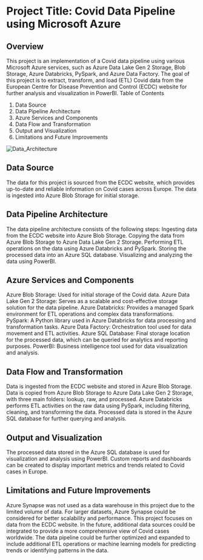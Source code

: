 
#  Project Title: Covid Data Pipeline using Microsoft Azure

## Overview
This project is an implementation of a Covid data pipeline using various Microsoft Azure services, such as Azure Data Lake Gen 2 Storage, Blob Storage, Azure Databricks, PySpark, and Azure Data Factory. The goal of this project is to extract, transform, and load (ETL) Covid data from the European Centre for Disease Prevention and Control (ECDC) website for further analysis and visualization in PowerBI.
Table of Contents
1.	Data Source
2.	Data Pipeline Architecture
3.	Azure Services and Components
4.	Data Flow and Transformation
5.	Output and Visualization
6.	Limitations and Future Improvements


![Data_Architecture](https://user-images.githubusercontent.com/76795935/235162653-9cc0d86e-8a9a-4a09-add2-353246ea1b6e.png)


## Data Source
The data for this project is sourced from the ECDC website, which provides up-to-date and reliable information on Covid cases across Europe. The data is ingested into Azure Blob Storage for initial storage.

## Data Pipeline Architecture
The data pipeline architecture consists of the following steps:
Ingesting data from the ECDC website into Azure Blob Storage.
Copying the data from Azure Blob Storage to Azure Data Lake Gen 2 Storage.
Performing ETL operations on the data using Azure Databricks and PySpark.
Storing the processed data into an Azure SQL database.
Visualizing and analyzing the data using PowerBI.

## Azure Services and Components
Azure Blob Storage: Used for initial storage of the Covid data.
Azure Data Lake Gen 2 Storage: Serves as a scalable and cost-effective storage solution for the data pipeline.
Azure Databricks: Provides a managed Spark environment for ETL operations and complex data transformations.
PySpark: A Python library used in Azure Databricks for data processing and transformation tasks.
Azure Data Factory: Orchestration tool used for data movement and ETL activities.
Azure SQL Database: Final storage location for the processed data, which can be queried for analytics and reporting purposes.
PowerBI: Business intelligence tool used for data visualization and analysis.

## Data Flow and Transformation
Data is ingested from the ECDC website and stored in Azure Blob Storage.
Data is copied from Azure Blob Storage to Azure Data Lake Gen 2 Storage, with three main folders: lookup, raw, and processed.
Azure Databricks performs ETL activities on the raw data using PySpark, including filtering, cleaning, and transforming the data.
Processed data is stored in the Azure SQL database for further querying and analysis.

## Output and Visualization
The processed data stored in the Azure SQL database is used for visualization and analysis using PowerBI. Custom reports and dashboards can be created to display important metrics and trends related to Covid cases in Europe.

## Limitations and Future Improvements
Azure Synapse was not used as a data warehouse in this project due to the limited volume of data. For larger datasets, Azure Synapse could be considered for better scalability and performance.
This project focuses on data from the ECDC website. In the future, additional data sources could be integrated to provide a more comprehensive view of Covid cases worldwide.
The data pipeline could be further optimized and expanded to include additional ETL operations or machine learning models for predicting trends or identifying patterns in the data.

